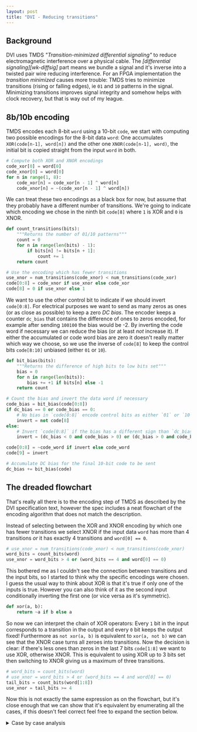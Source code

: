 ```yaml
---
layout: post
title: "DVI - Reducing transitions"
---
```


## Background

DVI uses TMDS *"Transition-minimized differential signaling"* to reduce electromagnetic
interference over a physical cable. The *[differential signaling][wk-diffsig]* part means
we bundle a signal and it's inverse into a twisted pair wire reducing interference.
For an FPGA implementation the *transition minimized* causes more trouble: TMDS tries
to minimize transitions (rising or falling edges), ie `01` and `10` patterns in the signal.
Minimizing transitions improves signal integrity and somehow helps with clock recovery,
but that is way out of my league.

## 8b/10b encoding

TMDS encodes each 8-bit `word` using a 10-bit `code`, we start with computing two possible
encodings for the 8-bit data `word`: One accumulates `XOR(code[n-1], word[n])` and the other one
`XNOR(code[n-1], word)`, the initial bit is copied straight from the input `word` in both.

```python
# Compute both XOR and XNOR encodings
code_xor[0] = word[0]
code_xnor[0] = word[0]
for n in range(1, 8):
    code_xor[n] = code_xor[n - 1] ^ word[n]
    code_xnor[n] = ~(code_xor[n - 1] ^ word[n])
```

We can treat these two encodings as a black box for now, but assume that they probably have a
different number of transitions. We're going to indicate which encoding we chose in the ninth
bit `code[8]` where `1` is XOR and `0` is XNOR.

```python
def count_transitions(bits):
    """Returns the number of 01/10 patterns"""
    count = 0
    for n in range(len(bits) - 1):
        if bits[n] != bits[n + 1]:
            count += 1
    return count

# Use the encoding which has fewer transitions
use_xnor = num_transitions(code_xnor) < num_transitions(code_xor)
code[0:8] = code_xnor if use_xnor else code_xor
code[8] = 0 if use_xnor else 1
```

We want to use the other control bit to indicate if we should invert `code[0:8]`. For electrical
purposes we want to send as many zeros as ones (or as close as possible) to keep a zero *DC bias*.
The encoder keeps a counter `dc_bias` that contains the difference of ones to zeros encoded, for
example after sending `100100` the bias would be -2. By inverting the code word if necessary we
can reduce the bias (or at least *not* increase it). If either the accumulated or code word bias
are zero it doesn't really matter which way we choose, so we use the inverse of `code[8]` to keep
the control bits `code[8:10]` unbiased (either `01` or `10`).

```python
def bit_bias(bits):
    """Returns the difference of high bits to low bits set"""
    bias = 0
    for n in range(len(bits)):
        bias += +1 if bits[n] else -1
    return count

# Count the bias and invert the data word if necessary
code_bias = bit_bias(code[0:8])
if dc_bias == 0 or code_bias == 0:
    # No bias in `code[0:8]` encode control bits as either `01` or `10`
    invert = not code[8]
else:
    # Invert `code[0:8]` if the bias has a different sign than `dc_bias`
    invert = (dc_bias < 0 and code_bias > 0) or (dc_bias > 0 and code_bias < 0)

code[0:8] = ~code_word if invert else code_word
code[9] = invert

# Accumulate DC bias for the final 10-bit code to be sent
dc_bias += bit_bias(code)
```

## The dreaded flowchart

That's really all there is to the encoding step of TMDS as described by the DVI specification text,
however the spec includes a neat flowchart of the encoding algorithm that does not match the description.

Instead of selecting between the XOR and XNOR encoding by which one has fewer transitions we select XNOR
if the input data `word` has more than 4 transitions *or* it has exactly 4 transitions and `word[0] == 0`.

```python
# use_xnor = num_transitions(code_xnor) < num_transitions(code_xnor)
word_bits = count_bits(word)
use_xnor = word_bits > 4 or (word_bits == 4 and word[0] == 0)
```

This bothered me as I couldn't see the connection between transitions and the input bits, so I started to
think why the specific encodings were chosen. I guess the usual way to think about XOR is that it's true
if only one of the inputs is true. However you can also think of it as the second input conditionally
inverting the first one (or vice versa as it's symmetric).

```python
def xor(a, b):
    return ~a if b else a
```

So now we can interpret the chain of XOR operators: Every `1` bit in the input corresponds to a transition
in the output and every `0` bit keeps the output fixed! Furthermore as `not xor(a, b)` is equivalent to
`xor(a, not b)` we can see that the XNOR case turns all zeroes into transitions. Now the decision is clear:
if there's less ones than zeros in the last 7 bits `code[1:8]` we want to use XOR, otherwise XNOR.
This is equivalent to using XOR up to 3 bits set then switching to XNOR giving us a maximum of three transitions.

```python
# word_bits = count_bits(word)
# use_xnor = word_bits > 4 or (word_bits == 4 and word[0] == 0)
tail_bits = count_bits(word[1:8])
use_xnor = tail_bits >= 4
```

Now this is not exactly the same expression as on the flowchart, but it's close enough that we can show
that it's equivalent by enumerating all the cases, if this doesn't feel correct feel free to expand the section below.

<details markdown="1">
<summary>Case by case analysis</summary>

If `tail_bits<3` both methods don't use XNOR as `word_bits` is at most `tail_bits+1 <= 3`.

If `tail_bits>4` both methods always use XNOR as `word_bits` is at least `tail_bits >= 5`.

If `tail_bits==3` we should never use XNOR. If `code[0]==0` then `word_bits==3` which checks out,
otherwise `word_bits==4` but we don't match the case `(word_bits==4 and word[0]==0)`.

If `tail_bits==4` we should always use XNOR. If `code[0]==0` then `word_bits==4` and we satisfy
the `(word_bits==4 and word[0]==0)` case, otheriwse `word_bits==5 > 4` due to the extra bit.
</details>
